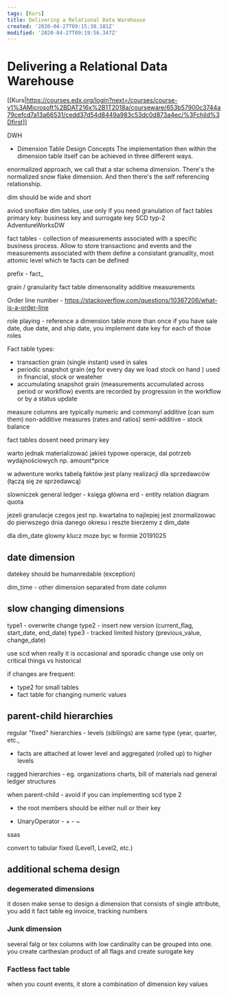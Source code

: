 ```yaml
---
tags: [Kurs]
title: Delivering a Relational Data Warehouse
created: '2020-04-27T09:15:38.181Z'
modified: '2020-04-27T09:19:56.347Z'
---
```


# Delivering a Relational Data Warehouse

[[Kurs|https://courses.edx.org/login?next=/courses/course-v1%3AMicrosoft%2BDAT216x%2B1T2018a/courseware/653b57900c3744a79cefcd7a13a66531/cedd37d54d8449a983c53dc0d873a4ec/%3Fchild%3Dfirst]]

DWH

* Dimension Table Design Concepts
The implementation then within the dimension table itself can
be achieved in three different ways.

enormalized approach,
we call that a star schema dimension.
There's the normalized snow flake dimension.
And then there's the self referencing relationship.

dim should be wide and short

aviod snoflake dim tables, use only if you need granulation of fact tables
primary key: business key and surrogate key
SCD typ-2
AdventureWorksDW


fact tables - collection of measurements associated with a specific business process. Allow to store transactionc and events and the measurements associated with them
define a consistant granuality, most attomic level which te facts can be defined

prefix - fact_

grain / granularity fact table
dimensonality 
additive measurements


Order line number - https://stackoverflow.com/questions/10367206/what-is-a-order-line

role playing - reference a dimension table more than once
if you have sale date, due date, and ship date, you implement date key for each of those roles


Fact table types:
- transaction grain (single instant) used in sales
- periodic snapshot grain (eg for every day we load stock on hand ) used in financial, stock or weateher
- accumulating snapshot grain (measurements accumulated across period or workflow) events are recorded by progression in the workflow or by a status update

measure columns are typically numeric and commonyl additive (can sum them)
non-additive measures (rates and ratios)
semi-additive - stock balance

fact tables dosent need primary key

warto jednak materializować jakieś typowe operacje, dal potrzeb wydajnościowych np. amount*price

w adwenture works tabelą faktów jest plany realizacji dla sprzedawców (łączą się ze sprzedawcą)

slowniczek 
general ledger - księga główna
erd - entity relation diagram
quota

jezeli granulacje czegos jest np. kwartalna to najlepiej jest znormalizowac do pierwszego dnia danego okresu i reszte bierzemy z dim_date

dla dim_date glowny klucz moze byc w formie 20191025


## date dimension

datekey should be humanredable (exception)


dim_time - other dimension separated from date column

## slow changing dimensions

type1 - overwrite change
type2 - insert new version (current_flag, start_date, end_date)
type3 - tracked limited history (previous_value, change_date)

use scd when really it is occasional and sporadic change
use only on critical things vs historical

if changes are frequent:
- type2 for small tables
- fact table for changing numeric values

## parent-child hierarchies

regular "fixed" hierarchies - levels (sibliings) are same type (year, quarter, etc., 
 - facts are attached at lower level and aggregated (rolled up) to higher levels

ragged hierarchies - eg. organizations charts, bill of materials nad general ledger structures

when parent-child - avoid if you can implementing scd type 2 
- the root members should be either null or their key

* UnaryOperator - + - ~

ssas

convert to tabular fixed  (Level1, Level2, etc.)

## additional schema design

### degemerated dimensions
it dosen make sense to design a dimension that consists of single attribute, you add it fact table
eg invoice, tracking numbers


### Junk dimension
several falg or tex columns with low cardinality can be grouped into one. you create carthesian product of all flags and create surogate key

### Factless fact table
when you count events, it store a combination of dimension key values


